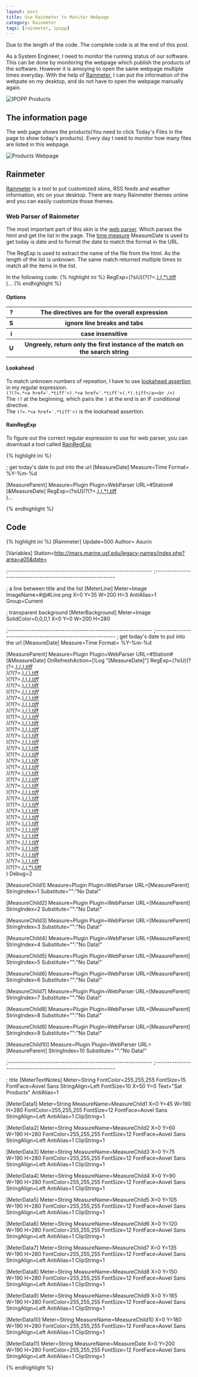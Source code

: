 ```yaml
---
layout: post
title: Use Rainmeter to Monitor Webpage
category: Rainmeter
tags: [rainmeter, ipopp]
---
```


<div class="message">
  Due to the length of the code. The complete code is at the end of this post.
</div>


As a System Engineer, I need to monitor the running status of our software.
This can be done by monitoring the webpage which publish the products of the
software. However it is annoying to open the same webpage multiple times
everyday. With the help of [Rainmeter](https://www.rainmeter.net/),
I can put the information of the webpate
on my desktop, and do not have to open the webpage manually again.

![IPOPP Products](/iamges/sat_product_desktop.PNG)

## The information page

The web page
 shows the products(You need to click Today's Files in the page to show today's
 products). Every day I need to monitor how many files are listed in this
 webpage.

![Products Webpage](/iamges/sat_product_webpage.PNG)

## Rainmeter
[Rainmeter](https://www.rainmeter.net/) is a tool to put customized skins, RSS
feeds and weather information, etc on your desktop. There are many Rainmeter
themes online and you can easily customize those themes.

### Web Parser of Rainmeter

The most important part of this skin is the [web parser](https://docs.rainmeter.net/tips/webparser-lookahead-assertions-in-regexp/).
 Which parses the html
and get the list in the page. The
[time measure](https://docs.rainmeter.net/manual/measures/time/)
MeasureDate is used to get today is date and
to format the date to match the format in the URL.

The RegExp is used to extract the name of the file from the html. As the length
of the list is unknown. The same match returned multiple times to match all the
items in the list.

In the following code:
{% highlight ini %}
RegExp=(?siU)(?(?=.*<a href='.*tiff'>).*<a href='.*tiff'>(.*).tiff</a><br />)...
{% endhighlight  %}

#### Options
<table>
  <tr>
    <th>?</th>
    <th>The directives are for the overall expression </th>
  </tr>
  <tr>
    <th>S</th>
    <th> ignore line breaks and tabs</th>
  </tr>
  <tr>
    <th>i</th>
    <th>case insensitive</th>
  </tr>
  <tr>
    <th>U</th>
    <th>Ungreely, return only the first instance of the match on the search string</th>
  </tr>
</table>

#### Lookahead

To match unknown numbers of repeation, I have to use [lookahead assertion](https://docs.rainmeter.net/tips/webparser-lookahead-assertions-in-regexp/)
 in my
regular expression.  
`(?(?=.*<a href='.*tiff'>).*<a href='.*tiff'>(.*).tiff</a><br />)`  
The `(?` at the beginning, which pairs the `)` at the end is an IF conditional
directive.   
The `(?=.*<a href='.*tiff'>)` is the lookahead assertion.

#### RainRegExp

To figure out the correct regular expression to use for web parser, you can
download a tool called [RainRegExp](https://docs.rainmeter.net/tips/webparser-debugging-regexp/#RainRegExp)

{% highlight ini %}

; get today's date to put into the url
[MeasureDate]
Measure=Time
Format= %Y-%m-%d

[MeasureParent]
Measure=Plugin
Plugin=WebParser
URL=#Station#[&MeasureDate]
RegExp=(?siU)(?(?=.*<a href='.*tiff'>).*<a href='.*tiff'>(.*).tiff</a><br />)...

{% endhighlight  %}


## Code

{% highlight ini %}
[Rainmeter]
Update=500
Author= Asurin

[Variables]
Station=http://imars.marine.usf.edu/legacy-names/index.php?area=a05&date=

;-------------------------------------------------------------
;-------------------------------------------------------------


; a line between title and the list
[MeterLine]
Meter=Image
ImageName=#@#Line.png
X=0
Y=35
W=200
H=3
AntiAlias=1
Group=Current

; transparent background
[MeterBackground]
Meter=Image
SolidColor=0,0,0,1
X=0
Y=0
W=200
H=280

;-------------------------------------------------------------
;-------------------------------------------------------------
; get today's date to put into the url
[MeasureDate]
Measure=Time
Format= %Y-%m-%d

[MeasureParent]
Measure=Plugin
Plugin=WebParser
URL=#Station#[&MeasureDate]
OnRefreshAction=[!Log "[MeasureDate]"]
RegExp=(?siU)(?(?=.*<a href='.*tiff'>).*<a href='.*tiff'>(.*).tiff</a><br />)(?(?=.*<a href='.*tiff'>).*<a href='.*tiff'>(.*).tiff</a><br />)(?(?=.*<a href='.*tiff'>).*<a href='.*tiff'>(.*).tiff</a><br />)(?(?=.*<a href='.*tiff'>).*<a href='.*tiff'>(.*).tiff</a><br />)(?(?=.*<a href='.*tiff'>).*<a href='.*tiff'>(.*).tiff</a><br />)(?(?=.*<a href='.*tiff'>).*<a href='.*tiff'>(.*).tiff</a><br />)(?(?=.*<a href='.*tiff'>).*<a href='.*tiff'>(.*).tiff</a><br />)(?(?=.*<a href='.*tiff'>).*<a href='.*tiff'>(.*).tiff</a><br />)(?(?=.*<a href='.*tiff'>).*<a href='.*tiff'>(.*).tiff</a><br />)(?(?=.*<a href='.*tiff'>).*<a href='.*tiff'>(.*).tiff</a><br />)(?(?=.*<a href='.*tiff'>).*<a href='.*tiff'>(.*).tiff</a><br />)(?(?=.*<a href='.*tiff'>).*<a href='.*tiff'>(.*).tiff</a><br />)(?(?=.*<a href='.*tiff'>).*<a href='.*tiff'>(.*).tiff</a><br />)(?(?=.*<a href='.*tiff'>).*<a href='.*tiff'>(.*).tiff</a><br />)(?(?=.*<a href='.*tiff'>).*<a href='.*tiff'>(.*).tiff</a><br />)(?(?=.*<a href='.*tiff'>).*<a href='.*tiff'>(.*).tiff</a><br />)(?(?=.*<a href='.*tiff'>).*<a href='.*tiff'>(.*).tiff</a><br />)(?(?=.*<a href='.*tiff'>).*<a href='.*tiff'>(.*).tiff</a><br />)(?(?=.*<a href='.*tiff'>).*<a href='.*tiff'>(.*).tiff</a><br />)(?(?=.*<a href='.*tiff'>).*<a href='.*tiff'>(.*).tiff</a><br />)(?(?=.*<a href='.*tiff'>).*<a href='.*tiff'>(.*).tiff</a><br />)(?(?=.*<a href='.*tiff'>).*<a href='.*tiff'>(.*).tiff</a><br />)(?(?=.*<a href='.*tiff'>).*<a href='.*tiff'>(.*).tiff</a><br />)(?(?=.*<a href='.*tiff'>).*<a href='.*tiff'>(.*).tiff</a><br />)(?(?=.*<a href='.*tiff'>).*<a href='.*tiff'>(.*).tiff</a><br />)(?(?=.*<a href='.*tiff'>).*<a href='.*tiff'>(.*).tiff</a><br />)(?(?=.*<a href='.*tiff'>).*<a href='.*tiff'>(.*).tiff</a><br />)(?(?=.*<a href='.*tiff'>).*<a href='.*tiff'>(.*).tiff</a><br />)(?(?=.*<a href='.*tiff'>).*<a href='.*tiff'>(.*).tiff</a><br />)(?(?=.*<a href='.*tiff'>).*<a href='.*tiff'>(.*).tiff</a><br />)(?(?=.*<a href='.*tiff'>).*<a href='.*tiff'>(.*).tiff</a><br />)(?(?=.*<a href='.*tiff'>).*<a href='.*tiff'>(.*).tiff</a><br />)(?(?=.*<a href='.*tiff'>).*<a href='.*tiff'>(.*).tiff</a><br />)
Debug=2

[MeasureChild1]
Measure=Plugin
Plugin=WebParser
URL=[MeasureParent]
StringIndex=1
Substitute="":"No Data!"

[MeasureChild2]
Measure=Plugin
Plugin=WebParser
URL=[MeasureParent]
StringIndex=2
Substitute="":"No Data!"

[MeasureChild3]
Measure=Plugin
Plugin=WebParser
URL=[MeasureParent]
StringIndex=3
Substitute="":"No Data!"

[MeasureChild4]
Measure=Plugin
Plugin=WebParser
URL=[MeasureParent]
StringIndex=4
Substitute="":"No Data!"

[MeasureChild5]
Measure=Plugin
Plugin=WebParser
URL=[MeasureParent]
StringIndex=5
Substitute="":"No Data!"

[MeasureChild6]
Measure=Plugin
Plugin=WebParser
URL=[MeasureParent]
StringIndex=6
Substitute="":"No Data!"

[MeasureChild7]
Measure=Plugin
Plugin=WebParser
URL=[MeasureParent]
StringIndex=7
Substitute="":"No Data!"

[MeasureChild8]
Measure=Plugin
Plugin=WebParser
URL=[MeasureParent]
StringIndex=8
Substitute="":"No Data!"

[MeasureChild9]
Measure=Plugin
Plugin=WebParser
URL=[MeasureParent]
StringIndex=9
Substitute="":"No Data!"

[MeasureChild10]
Measure=Plugin
Plugin=WebParser
URL=[MeasureParent]
StringIndex=10
Substitute="":"No Data!"

;-------------------------------------------------------------
;-------------------------------------------------------------

; title
[MeterTextNotes]
Meter=String
FontColor=255,255,255
FontSize=15
FontFace=Aovel Sans
StringAlign=Left
FontSize=10
X=50
Y=0
Text="Sat Products"
AntiAlias=1

[MeterData1]
Meter=String
MeasureName=MeasureChild1
X=0
Y=45
W=190
H=280
FontColor=255,255,255
FontSize=12
FontFace=Aovel Sans
StringAlign=Left
AntiAlias=1
ClipString=1

[MeterData2]
Meter=String
MeasureName=MeasureChild2
X=0
Y=60
W=190
H=280
FontColor=255,255,255
FontSize=12
FontFace=Aovel Sans
StringAlign=Left
AntiAlias=1
ClipString=1

[MeterData3]
Meter=String
MeasureName=MeasureChild3
X=0
Y=75
W=190
H=280
FontColor=255,255,255
FontSize=12
FontFace=Aovel Sans
StringAlign=Left
AntiAlias=1
ClipString=1

[MeterData4]
Meter=String
MeasureName=MeasureChild4
X=0
Y=90
W=190
H=280
FontColor=255,255,255
FontSize=12
FontFace=Aovel Sans
StringAlign=Left
AntiAlias=1
ClipString=1

[MeterData5]
Meter=String
MeasureName=MeasureChild5
X=0
Y=105
W=190
H=280
FontColor=255,255,255
FontSize=12
FontFace=Aovel Sans
StringAlign=Left
AntiAlias=1
ClipString=1

[MeterData6]
Meter=String
MeasureName=MeasureChild6
X=0
Y=120
W=190
H=280
FontColor=255,255,255
FontSize=12
FontFace=Aovel Sans
StringAlign=Left
AntiAlias=1
ClipString=1

[MeterData7]
Meter=String
MeasureName=MeasureChild7
X=0
Y=135
W=190
H=280
FontColor=255,255,255
FontSize=12
FontFace=Aovel Sans
StringAlign=Left
AntiAlias=1
ClipString=1

[MeterData8]
Meter=String
MeasureName=MeasureChild8
X=0
Y=150
W=190
H=280
FontColor=255,255,255
FontSize=12
FontFace=Aovel Sans
StringAlign=Left
AntiAlias=1
ClipString=1

[MeterData9]
Meter=String
MeasureName=MeasureChild9
X=0
Y=165
W=190
H=280
FontColor=255,255,255
FontSize=12
FontFace=Aovel Sans
StringAlign=Left
AntiAlias=1
ClipString=1

[MeterData10]
Meter=String
MeasureName=MeasureChild10
X=0
Y=180
W=190
H=280
FontColor=255,255,255
FontSize=12
FontFace=Aovel Sans
StringAlign=Left
AntiAlias=1
ClipString=1

[MeterData11]
Meter=String
MeasureName=MeasureDate
X=0
Y=200
W=190
H=280
FontColor=255,255,255
FontSize=12
FontFace=Aovel Sans
StringAlign=Left
AntiAlias=1
ClipString=1


{% endhighlight %}

